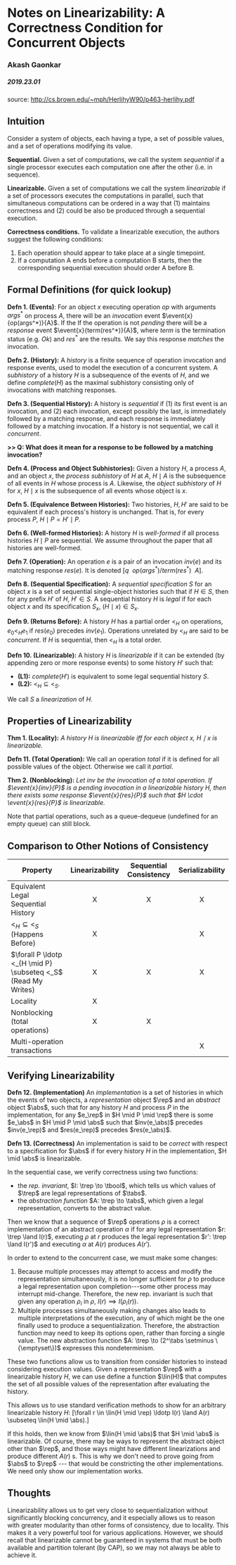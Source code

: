 # Notes on Linearizability: A Correctness Condition for Concurrent Objects

### Akash Gaonkar
##### 2019.23.01

source: http://cs.brown.edu/~mph/HerlihyW90/p463-herlihy.pdf

$\newcommand{\event}[3]{\langle #1 \:\: #2 \:\: #3 \rangle}$
$\newcommand{\rep}{\mathtt{rep}}$
$\newcommand{\abs}{\mathtt{abs}}$
$\newcommand{\tbool}{\mathtt{BOOL}}$
$\newcommand{\trep}{\mathtt{REP}}$
$\newcommand{\tabs}{\mathtt{ABS}}$
$\newcommand{\lin}{\mathtt{Lin}}$

## Intuition

Consider a system of objects, each having a type, a set of
possible values, and a set of operations modifying its value.

**Sequential.** Given a set of computations, we call the system
*sequential* if a single processor executes each computation one after
the other (i.e. in sequence).

**Linearizable.** Given a set of computations we call the system
*linearizable* if a set of processors executes the computations in
parallel, such that simultaneous computations can be ordered in a way
that (1) maintains correctness and (2) could be also be produced through
a sequential execution.

**Correctness conditions.** To validate a linearizable execution, the authors
suggest the following conditions:
1. Each operation should appear to take place at a single timepoint.
2. If a computation A ends before a computation B starts, then the
   corresponding sequential execution should order A before B.


## Formal Definitions (for quick lookup)

**Defn 1. (Events)**: For an object $x$ executing operation $op$ with
arguments $args^*$ on process $A$, there will be an *invocation* event
$\event{x}{op(args^*)}{A}$. If the If the operation is not *pending* there
will be a *response* event $\event{x}{term(res^*)}{A}$, where $term$ is the
termination status (e.g. $Ok$) and $res^*$ are the results. We say this
response *matches* the invocation.

**Defn 2. (History):** A *history* is a finite sequence of operation
invocation and response events, used to model the execution of a
concurrent system. A *subhistory* of a history $H$ is a subsequence of
the events of $H$, and we define $complete(H)$ as the maximal subhistory
consisting only of invocations with matching responses.

**Defn 3. (Sequential History):** A history is *sequential* if (1) its
first event is an invocation, and (2) each invocation, except possibly the
last, is immediately followed by a matching response, and each response is
immediately followed by a matching invocation. If a history is not
sequential, we call it *concurrent*.

**>> Q: What does it mean for a response to be followed by a matching
invocation?**

**Defn 4. (Process and Object Subhistories):** Given a history $H$, a process
$A$, and an object $x$, the *process subhistory* of $H$ at $A$, $H \mid A$ is
the subsequence of all events in $H$ whose process is $A$. Likewise, the
*object subhistory* of $H$ for $x$, $H \mid x$ is the subsequence of all
events whose object is $x$.

**Defn 5. (Equivalence Between Histories):** Two histories, $H, H'$ are
said to be equivalent if each process's history is unchanged. That is, for
every process $P$, $H \mid P = H' \mid P$.

**Defn 6. (Well-formed Histories):** A history $H$ is *well-formed* if all
process histories $H \mid P$ are sequential. We assume throughout the paper
that all histories are well-formed.

**Defn 7. (Operation):** An operation $e$ is a pair of an invocation $inv(e)$
and its matching response $res(e)$. It is denoted
$[q\:\:op(args^*)/term(res^*)\:\:A].$

**Defn 8. (Sequential Specification):** A *sequential specification* $S$ for
an object $x$ is a set of sequential single-object histories such that if $H \in S$, then for any prefix $H'$ of $H$, $H' \in S$. A sequential history
$H$ is *legal* if for each object $x$ and its specification $S_x$,
$(H \mid x) \in S_x$.

**Defn 9. (Returns Before):** A history $H$ has a partial order $<_H$ on
operations, $e_0 <_H e_1$ if $res(e_0)$ precedes $inv(e_1)$. Operations
unrelated by $<_H$ are said to be *concurrent*. If $H$ is sequential,
then $<_H$ is a total order.


**Defn 10. (Linearizable):** A history $H$ is *linearizable* if it can be
extended (by appending zero or more response events) to some history $H'$
such that:

  - **(L1):** $complete(H')$ is equivalent to some legal sequential
    history $S$.
  - **(L2):** $<_H \subseteq <_S$.

We call $S$ a *linearization* of $H$.


## Properties of Linearizability

**Thm 1. (Locality):** *A history $H$ is linearizable iff for each object
$x$, $H \mid x$ is linearizable.*

**Defn 11. (Total Operation):** We call an operation *total* if it is
defined for all possible values of the object. Otherwise we call it
*partial*.

**Thm 2. (Nonblocking):** *Let $inv$ be the invocation of a total operation.
If $\event{x}{inv}{P}$ is a pending invocation in a linearizable history $H$, then there exists some response $\event{x}{res}{P}$ such
that $H \cdot \event{x}{res}{P}$ is linearizable.*

Note that partial operations, such as a queue-dequeue (undefined for an
empty queue) can still block.

## Comparison to Other Notions of Consistency

| Property  | Linearizability | Sequential Consistency | Serializability |
|-----------|:---------------:|:----------------------:|:---------------:|
|Equivalent Legal Sequential History                           | X | X | X |
|$<_H \subseteq <_S$ (Happens Before)                          | X |   | X |
|$\forall P \ldotp <_{H \mid P} \subseteq <_S$ (Read My Writes)| X | X | X |
|Locality                                                      | X |   |   |
|Nonblocking (total operations)                                | X | X |   |
|Multi-operation transactions                                  |   |   | X |


## Verifying Linearizability

**Defn 12. (Implementation)** An *implementation* is a set of histories in
which the events of two objects, a *representation* object $\rep$ and an
*abstract* object $\abs$, such that for any history $H$ and process $P$ in
the implementation, for any $e_\rep$ in $H \mid P \mid \rep$ there is some
$e_\abs$ in $H \mid P \mid \abs$ such that $inv(e_\abs)$ precedes $inv(e_\rep)$ and $res(e_\rep)$ precedes $res(e_\abs)$.

**Defn 13. (Correctness)** An implementation is said to be *correct* with
respect to a specification for $\abs$ if for every history $H$ in the
implementation, $H \mid \abs$ is linearizable.


In the sequential case, we verify correctness using two functions:
 - the *rep. invariant*, $I: \trep \to \tbool$, which tells us which
   values of $\trep$ are legal representations of $\tabs$.
 - the *abstraction function* $A: \trep \to \tabs$, which given a
   legal representation, converts to the abstract value.

Then we know that a sequence of $\rep$ operations $\rho$ is a correct
implementation of an abstract operation $\alpha$ if for any legal
representation $r: \trep \land I(r)$, executing $\rho$ at $r$ produces
the legal representation $r': \trep \land I(r')$ and executing $\alpha$
at $A(r)$ produces $A(r')$.

In order to extend to the concurrent case, we must make some changes:
1. Because multiple processes may attempt to access and modify the
   representation simultaneously, it is no longer sufficient for $\rho$
   to produce a legal representation upon completion---some other process
   may interrupt mid-change. Therefore, the new rep. invariant is such that
   given any operation $\rho_i$ in $\rho$, $I(r) \implies I(\rho_i(r))$.
2. Multiple processes simultaneously making changes also leads to multiple
   interpretations of the execution, any of which might be the one finally
   used to produce a sequentialization. Therefore, the abstraction function
   may need to keep its options open, rather than forcing a single value.
   The new abstraction function $A: \trep \to (2^\tabs \setminus \{\emptyset\})$ expresses this
   nondeterminism.

These two functions allow us to transition from consider histories to instead
considering execution values. Given a representation $\rep$ with a
linearizable history $H$, we can use define a function $\lin(H)$ that
computes the set of all possible values of the representation after
evaluating the history.

This allows us to use standard verification methods to show for an arbitrary linearizable history $H$:
\[\forall r \in \lin(H \mid \rep) \ldotp I(r) \land A(r) \subseteq \lin(H \mid \abs).\]

If this holds, then we know from $\lin(H \mid \abs)$ that $H \mid \abs$ is
linearizable. Of course, there may be ways to represent the abstract
object other than $\rep$, and those ways might have different linearizations
and produce different $A(r)$ s. This is why we don't need to prove going
from $\abs$ to $\rep$ --- that would be constricting the other
implementations. We need only show our implementation works.

## Thoughts

Linearizability allows us to get very close to sequentialization without
significantly blocking concurrency, and it especially allows us to reason
with greater modularity than other forms of consistency, due to locality.
This makes it a very powerful tool for various applications. However,
we should recall that linearizable cannot be guaranteed in systems that
must be both available and partition tolerant (by CAP), so we may not
always be able to achieve it.

